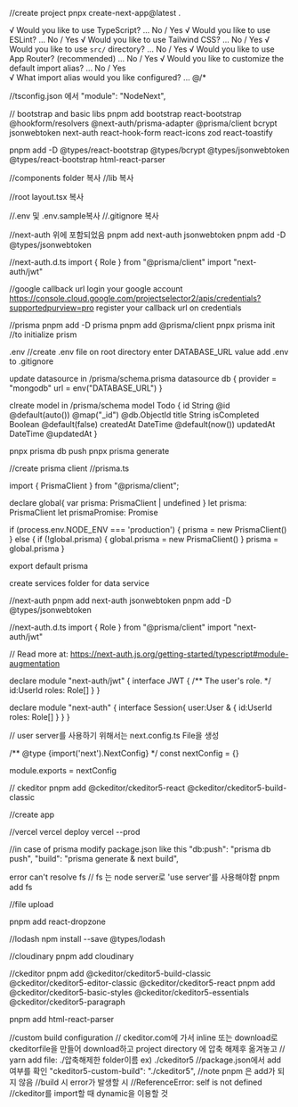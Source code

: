 //create project
pnpx create-next-app@latest .


√ Would you like to use TypeScript? ... No / Yes
√ Would you like to use ESLint? ... No / Yes
√ Would you like to use Tailwind CSS? ... No / Yes
√ Would you like to use `src/` directory? ... No / Yes
√ Would you like to use App Router? (recommended) ... No / Yes
√ Would you like to customize the default import alias? ... No / Yes        
√ What import alias would you like configured? ... @/*
<!-- Creating a new Next.js app in D:\AmiAiLabTs\shopping-cart. -->

//tsconfig.json 에서 
"module": "NodeNext",
<!-- "moduleResolution": "NodeNext", 변경 -->


// bootstrap and basic libs
pnpm add bootstrap react-bootstrap @hookform/resolvers @next-auth/prisma-adapter @prisma/client bcrypt jsonwebtoken next-auth react-hook-form react-icons zod react-toastify

pnpm add -D @types/react-bootstrap @types/bcrypt @types/jsonwebtoken @types/react-bootstrap html-react-parser

//components folder 복사
//lib 복사

//root layout.tsx  복사

//.env 및 .env.sample복사
//.gitignore 복사



//next-auth 위에 포함되었음
pnpm add next-auth jsonwebtoken
pnpm add -D @types/jsonwebtoken

//next-auth.d.ts
import { Role } from "@prisma/client"
import "next-auth/jwt"



//google callback url login your google account
https://console.cloud.google.com/projectselector2/apis/credentials?supportedpurview=pro
register your callback url on credentials


//prisma
pnpm add -D prisma
pnpm add @prisma/client
pnpx prisma init //to initialize prism

.env //create .env file on root directory
enter DATABASE_URL value 
add .env to .gitignore

update datasource in /prisma/schema.prisma 
datasource db {
  provider = "mongodb"
  url      = env("DATABASE_URL")
}

clreate model in /prisma/schema
model Todo {
  id          String   @id @default(auto()) @map("_id") @db.ObjectId
  title       String
  isCompleted Boolean  @default(false)
  createdAt   DateTime @default(now())
  updatedAt   DateTime @updatedAt
}

pnpx prisma db push
pnpx prisma generate

//create prisma client
//prisma.ts 

import { PrismaClient } from "@prisma/client";

declare global{
   var prisma: PrismaClient | undefined
}
let prisma: PrismaClient
let prismaPromise: Promise<PrismaClient>

if (process.env.NODE_ENV === 'production') {
  prisma = new PrismaClient()
} else {
  if (!global.prisma) {
    global.prisma = new PrismaClient()
  }
  prisma = global.prisma
}

export default prisma

create services folder for data service


//next-auth
pnpm add next-auth jsonwebtoken
pnpm add -D @types/jsonwebtoken

//next-auth.d.ts
import { Role } from "@prisma/client"
import "next-auth/jwt"

// Read more at: https://next-auth.js.org/getting-started/typescript#module-augmentation

declare module "next-auth/jwt" {
  interface JWT {
    /** The user's role. */
    id:UserId
    roles: Role[]
  }
}

declare module "next-auth" {
  interface Session{
    user:User & {
      id:UserId
      roles: Role[]
    }
  }
}


// user server를 사용하기 위해서는 
next.config.ts File을 생성

/** @type {import('next').NextConfig} */
const nextConfig = {}

module.exports = nextConfig

// ckeditor
pnpm add  @ckeditor/ckeditor5-react @ckeditor/ckeditor5-build-classic


//create app


//vercel
vercel deploy
vercel --prod

//in case of prisma modify package.json like this
 "db:push": "prisma db push",
 "build": "prisma generate & next build",


error can't resolve fs // fs 는 node server로 'use server'를 사용해야함
 pnpm add fs


 //file upload 

 pnpm add react-dropzone


//lodash
npm install --save @types/lodash


//cloudinary
pnpm add cloudinary

//ckeditor
pnpm add @ckeditor/ckeditor5-build-classic @ckeditor/ckeditor5-editor-classic @ckeditor/ckeditor5-react
pnpm  add @ckeditor/ckeditor5-basic-styles @ckeditor/ckeditor5-essentials @ckeditor/ckeditor5-paragraph

pnpm add html-react-parser

//custom build configuration 
// ckeditor.com에 가서 inline 또는 download로 ckeditorfile을 만들어 download하고 project directory 에 압축 해제후 옮겨놓고
// yarn add file: ./압축해제한 folder이름  ex) ./ckeditor5
//package.json에서 add 여부를 확인    "ckeditor5-custom-build": "./ckeditor5",
//note pnpm 은 add가 되지 않음
//build 시 error가 발생할 시 
//ReferenceError: self is not defined
//ckeditor를 import할 때 dynamic을 이용할 것